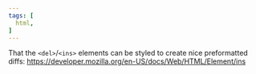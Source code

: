```yaml
---
tags: [
  html,
]
---
```

That the `<del>`/`<ins>` elements can be styled to create nice preformatted diffs: https://developer.mozilla.org/en-US/docs/Web/HTML/Element/ins
